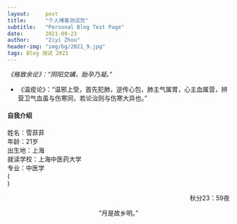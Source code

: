```yaml
---
layout:     post
title:      "个人博客测试页"
subtitle:   "Personal Blog Test Page"
date:       2021-09-23
author:     "Ziyi Zhou"
header-img: "img/bg/2021_9.jpg"
tags: Blog 测试 2021
---
```


*《格致余论》：“阴阳交媾，胎孕乃凝。”*

* 《温疫论》：“温邪上受，首先犯肺，逆传心包，肺主气属胃，心主血属营，辨营卫气血虽与伤寒同，若论治则与伤寒大异也。”

#### 自我介绍

姓名：雪菲菲  <br>
年龄：21岁  <br>
出生地：上海  <br>
就读学校：上海中医药大学  <br>
专业：中医学  <br>
(<br>)
<p align="right">秋分23：59夜</p>

<center>“月是故乡明。”</center>


